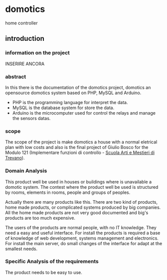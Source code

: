 # domotics
home controller

## introduction
### information on the project
INSERIRE ANCORA


### abstract 
In this there is the documentation of the domotics project, domotics an opensource domotics system
based on PHP, MySQL and Arduino. 

- PHP is the programming language for interpret the data.
- MySQL is the database system for store the data.
- Arduino is the microcomputer used for control the relays and manage the sensors datas.


### scope
The scope of the project is make domotics a house with a normal eletrical plan with low costs
and also is the final project of Giulio Bosco for the Modulo 121 (Implementare funzioni di 
controllo - [Scuola Arti e Mestieri di Trevano](https://www.cpttrevano.ti.ch/)). 


### Domain Analysis 
This product well be used in houses or buildings where is unavailable a domotic system. 
The contest where the product well be used is structured by rooms, elements in rooms, people 
and groups of peoples.

Actually there are many products like this. There are two kind of products, home made products,
or complicated systems produced by big companies. All the home made products are not very good 
documented and big's products are too much expensive. 

The users of the products are normal people, with no IT knowledge. They need a easy and useful 
interface. For install the products is required a base of knowledge of web development, 
systems management and electronics. For install the main server, do small changes of the 
interface for adapt at the smallest needs.


### Specific Analysis of the requirements
The product needs to be easy to use. 